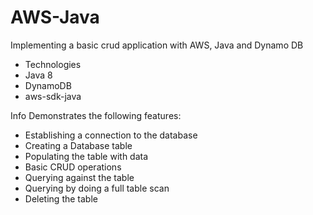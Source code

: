 # AWS-Java
Implementing a basic crud application with AWS, Java and Dynamo DB

 - Technologies
 - Java 8
 - DynamoDB
 - aws-sdk-java


Info
Demonstrates the following features:

* Establishing a connection to the database
* Creating a Database table
* Populating the table with data
* Basic CRUD operations
* Querying against the table
* Querying by doing a full table scan
* Deleting the table



